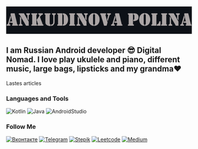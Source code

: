 [![Header](https://github.com/lloppy/lloppy/blob/main/assets/iam.png)](https://vk.com/ankudinovazaecologiy)

## I am Russian Android developer 😎 Digital Nomad. I love play ukulele and piano, different music, large bags, lipsticks and my grandma❤

Lastes articles

### Languages and Tools
![Kotlin](https://img.shields.io/badge/Kotlin-21262D?style=for-the-badge&logo=kotlin&logoColor=47A6FF)
![Java](https://img.shields.io/badge/Java-21262D?style=for-the-badge&logo=java&logoColor=B07219)
![AndroidStudio](https://img.shields.io/badge/Android_Studio-21262D?style=for-the-badge&logo=AndroidStudio&logoColor=A09A9A)



### Follow Me
[![Вконтакте](https://img.shields.io/badge/Вконтакте-21262D?style=for-the-badge&logo=Vk&logoColor=47A6FF)](https://vk.com/ankudinovazaecologiy)
[![Telegram](https://img.shields.io/badge/Telegram-21262D?style=for-the-badge&logo=Telegram)](https://t.me/lloppy)
[![Stepik](https://img.shields.io/badge/Stepik-21262D?style=for-the-badge&logo=appveyor&logoColor=F0F6FC)](https://stepik.org/users/80179052)
[![Leetcode](https://img.shields.io/badge/Leetcode-21262D?style=for-the-badge&logo=Leetcode)](https://leetcode.com/lloppy/)
[![Medium](https://img.shields.io/badge/Medium-21262D?style=for-the-badge&logo=Medium)](https://medium.com/@polly124cool)
